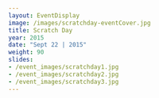 ```yaml
---
layout: EventDisplay
image: /images/scratchday-eventCover.jpg
title: Scratch Day
year: 2015
date: "Sept 22 | 2015"
weight: 90
slides:
- /event_images/scratchday1.jpg
- /event_images/scratchday2.jpg
- /event_images/scratchday3.jpg
---
```

